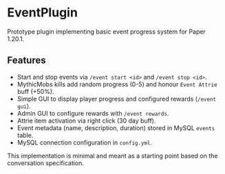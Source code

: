 # EventPlugin

Prototype plugin implementing basic event progress system for Paper 1.20.1.

## Features

* Start and stop events via `/event start <id>` and `/event stop <id>`.
* MythicMobs kills add random progress (0-5) and honour `Event Attrie` buff (+50%).
* Simple GUI to display player progress and configured rewards (`/event gui`).
* Admin GUI to configure rewards with `/event rewards`.
* Attrie item activation via right click (30 day buff).
* Event metadata (name, description, duration) stored in MySQL `events` table.
* MySQL connection configuration in `config.yml`.

This implementation is minimal and meant as a starting point based on the
conversation specification.
